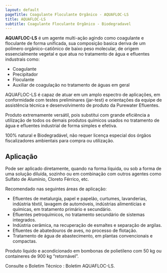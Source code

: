 ```yaml
---
layout: default
pageTitle: Coagulante Floculante Orgânico - AQUAFLOC-LS
title: AQUAFLOC-LS
subtitle: Coagulante Floculante Orgânico - Biodegradavel
---
```


**AQUAFLOC-LS** é um agente multi-ação agindo como coagulante e floculante de forma unificada, sua composição basica deriva de um polímero orgânico-catiônico de baixo peso molecular, de origem essencialmente vegetal e que atua no tratamento de água e efluentes industrais como:

- Coagulante
- Precipitador
- Floculante
- Auxiliar de coagulação no tratamento de águas em geral

AQUAFLOC-LS é capaz de atuar em um amplo espectro de aplicações, em conformidade com testes preliminares (jar-test) e orientações da equipe de assistência técnica e desenvolvimento de produto da Purewater Efluentes.

Produto extremamente versátil, pois substitui com grande eficiência a utilização de todos os demais produtos químicos usados no tratamento de água e efluentes industrial de forma simples e efetiva.

100% natural e Biodegradável, não requer licença especial dos órgãos fiscalizadores ambientais para compra ou utilização.

## Aplicação

Pode ser aplicado diretamente, quando na forma líquida, ou sob a forma de uma solução diluída, sozinho ou em combinação com outros agentes como Sulfato de Alumínio, Cloreto Férrico, etc.

Recomendado nas seguintes áreas de aplicação:

- Efluentes de metalurgia, papel e papelão, curtumes, lavanderias, indústria têxtil, lavagem de automóveis, indústrias alimentícias e químicas, em tratamento primário e secundário.
- Efluentes petroquímicos, no tratamento secundário de sistemas integrados.
- Indústria cerâmica, na recuperação de esmaltes e separação de argilas.
- Efluentes de abatedouros de aves, no processo de flotação.
- Tratamento de água de abastecimento, em plantas convencionais e compactas.

Produto liquido e acondicionado em bombonas de polietileno com 50 kg ou containeres de 900 kg “retornável”.

Consulte o Boletim Técnico :  Boletim AQUAFLOC-LS.
